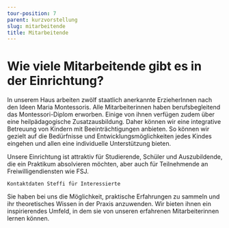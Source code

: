 ```yaml
---
tour-position: 7
parent: kurzvorstellung
slug: mitarbeitende
title: Mitarbeitende
---
```


# Wie viele Mitarbeitende gibt es in der Einrichtung?

In unserem Haus arbeiten zwölf staatlich anerkannte ErzieherInnen nach den Ideen Maria Montessoris. Alle
Mitarbeiterinnen haben berufsbegleitend das Montessori-Diplom erworben. Einige
von ihnen verfügen zudem über eine heilpädagogische Zusatzausbildung. Daher können wir eine
integrative Betreuung von Kindern mit Beeinträchtigungen anbieten. So können wir gezielt auf die
Bedürfnisse und Entwicklungsmöglichkeiten jedes Kindes eingehen und allen eine individuelle Unterstützung bieten.

Unsere Einrichtung ist attraktiv für Studierende, Schüler und Auszubildende, die ein Praktikum
absolvieren möchten, aber auch für Teilnehmende an Freiwilligendiensten wie FSJ.

`Kontaktdaten Steffi für Interessierte`

Sie haben bei uns die Möglichkeit,
praktische Erfahrungen zu sammeln und
ihr theoretisches Wissen in der Praxis anzuwenden. Wir bieten ihnen ein inspirierendes Umfeld,
in dem sie von unseren erfahrenen Mitarbeiterinnen lernen können.
